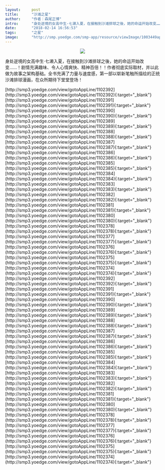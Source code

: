 ```yaml
---
layout:     post
title:      "沙滩之星"
author:     "作者：森尾正博"
intro:      "身处逆境的女高中生·七濑入夏，在接触到沙滩排球之後，她的命运开始改变……！剧情充满趣味、令人心情爽快、精神百倍！！作者彻底实际取材，并以此做为故事之架构基础。全书充满了力量与速度感，第一部以崭新笔触所描绘的正统沙滩排球漫画，在众所期待下堂堂登场！"
date:       "2018-02-14 16:56:53"
tags:       "之星"
image:      "http://smp.yoedge.com/smp-app/resource/viewImage/1003449appline.png"
---
```

<div style="text-align: center">
<p><img src="http://smp.yoedge.com/smp-app/resource/viewImage/1003449appline.png"/></p>
</div>
<p class="post-meta">
<span>身处逆境的女高中生·七濑入夏，在接触到沙滩排球之後，她的命运开始改变……！剧情充满趣味、令人心情爽快、精神百倍！！作者彻底实际取材，并以此做为故事之架构基础。全书充满了力量与速度感，第一部以崭新笔触所描绘的正统沙滩排球漫画，在众所期待下堂堂登场！</span>
</p>
[http://smp3.yoedge.com/view/gotoAppLine/1102392](http://smp3.yoedge.com/view/gotoAppLine/1102392){:target="_blank"}
[http://smp3.yoedge.com/view/gotoAppLine/1102391](http://smp3.yoedge.com/view/gotoAppLine/1102391){:target="_blank"}
[http://smp3.yoedge.com/view/gotoAppLine/1102390](http://smp3.yoedge.com/view/gotoAppLine/1102390){:target="_blank"}
[http://smp3.yoedge.com/view/gotoAppLine/1102389](http://smp3.yoedge.com/view/gotoAppLine/1102389){:target="_blank"}
[http://smp3.yoedge.com/view/gotoAppLine/1102388](http://smp3.yoedge.com/view/gotoAppLine/1102388){:target="_blank"}
[http://smp3.yoedge.com/view/gotoAppLine/1102387](http://smp3.yoedge.com/view/gotoAppLine/1102387){:target="_blank"}
[http://smp3.yoedge.com/view/gotoAppLine/1102386](http://smp3.yoedge.com/view/gotoAppLine/1102386){:target="_blank"}
[http://smp3.yoedge.com/view/gotoAppLine/1102385](http://smp3.yoedge.com/view/gotoAppLine/1102385){:target="_blank"}
[http://smp3.yoedge.com/view/gotoAppLine/1102384](http://smp3.yoedge.com/view/gotoAppLine/1102384){:target="_blank"}
[http://smp3.yoedge.com/view/gotoAppLine/1102383](http://smp3.yoedge.com/view/gotoAppLine/1102383){:target="_blank"}
[http://smp3.yoedge.com/view/gotoAppLine/1102382](http://smp3.yoedge.com/view/gotoAppLine/1102382){:target="_blank"}
[http://smp3.yoedge.com/view/gotoAppLine/1102381](http://smp3.yoedge.com/view/gotoAppLine/1102381){:target="_blank"}
[http://smp3.yoedge.com/view/gotoAppLine/1102380](http://smp3.yoedge.com/view/gotoAppLine/1102380){:target="_blank"}
[http://smp3.yoedge.com/view/gotoAppLine/1102378](http://smp3.yoedge.com/view/gotoAppLine/1102378){:target="_blank"}
[http://smp3.yoedge.com/view/gotoAppLine/1102377](http://smp3.yoedge.com/view/gotoAppLine/1102377){:target="_blank"}
[http://smp3.yoedge.com/view/gotoAppLine/1102376](http://smp3.yoedge.com/view/gotoAppLine/1102376){:target="_blank"}
[http://smp3.yoedge.com/view/gotoAppLine/1102375](http://smp3.yoedge.com/view/gotoAppLine/1102375){:target="_blank"}
[http://smp3.yoedge.com/view/gotoAppLine/1102374](http://smp3.yoedge.com/view/gotoAppLine/1102374){:target="_blank"}
[http://smp3.yoedge.com/view/gotoAppLine/1102392](http://smp3.yoedge.com/view/gotoAppLine/1102392){:target="_blank"}
[http://smp3.yoedge.com/view/gotoAppLine/1102391](http://smp3.yoedge.com/view/gotoAppLine/1102391){:target="_blank"}
[http://smp3.yoedge.com/view/gotoAppLine/1102390](http://smp3.yoedge.com/view/gotoAppLine/1102390){:target="_blank"}
[http://smp3.yoedge.com/view/gotoAppLine/1102389](http://smp3.yoedge.com/view/gotoAppLine/1102389){:target="_blank"}
[http://smp3.yoedge.com/view/gotoAppLine/1102388](http://smp3.yoedge.com/view/gotoAppLine/1102388){:target="_blank"}
[http://smp3.yoedge.com/view/gotoAppLine/1102387](http://smp3.yoedge.com/view/gotoAppLine/1102387){:target="_blank"}
[http://smp3.yoedge.com/view/gotoAppLine/1102386](http://smp3.yoedge.com/view/gotoAppLine/1102386){:target="_blank"}
[http://smp3.yoedge.com/view/gotoAppLine/1102385](http://smp3.yoedge.com/view/gotoAppLine/1102385){:target="_blank"}
[http://smp3.yoedge.com/view/gotoAppLine/1102384](http://smp3.yoedge.com/view/gotoAppLine/1102384){:target="_blank"}
[http://smp3.yoedge.com/view/gotoAppLine/1102383](http://smp3.yoedge.com/view/gotoAppLine/1102383){:target="_blank"}
[http://smp3.yoedge.com/view/gotoAppLine/1102382](http://smp3.yoedge.com/view/gotoAppLine/1102382){:target="_blank"}
[http://smp3.yoedge.com/view/gotoAppLine/1102381](http://smp3.yoedge.com/view/gotoAppLine/1102381){:target="_blank"}
[http://smp3.yoedge.com/view/gotoAppLine/1102380](http://smp3.yoedge.com/view/gotoAppLine/1102380){:target="_blank"}
[http://smp3.yoedge.com/view/gotoAppLine/1102378](http://smp3.yoedge.com/view/gotoAppLine/1102378){:target="_blank"}
[http://smp3.yoedge.com/view/gotoAppLine/1102377](http://smp3.yoedge.com/view/gotoAppLine/1102377){:target="_blank"}
[http://smp3.yoedge.com/view/gotoAppLine/1102376](http://smp3.yoedge.com/view/gotoAppLine/1102376){:target="_blank"}
[http://smp3.yoedge.com/view/gotoAppLine/1102375](http://smp3.yoedge.com/view/gotoAppLine/1102375){:target="_blank"}
[http://smp3.yoedge.com/view/gotoAppLine/1102374](http://smp3.yoedge.com/view/gotoAppLine/1102374){:target="_blank"}


